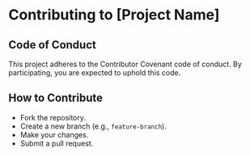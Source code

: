 # Contributing to [Project Name]

## Code of Conduct
This project adheres to the Contributor Covenant code of conduct. By participating, you are expected to uphold this code.

## How to Contribute
- Fork the repository.
- Create a new branch (e.g., `feature-branch`).
- Make your changes.
- Submit a pull request.
